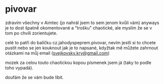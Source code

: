 # pivovar

zdravím všechny v Aimtec
(jo nahrál jsem to sem jenom kvůli vám)
anyways
je to dost špatně okomentované a "trošku" chaotické, ale myslím že se v tom po chvíli zorientujete.

celé to patří do balíčku cz.jahodyspeprem.pivovar, nevím jestli si to chcete pustit nebo se jen kouknout jak je to napsané, kdyžtak mě můžete zahrnout otázkami na můj email (svejkovsky.kry@gmail.com)

mozek za celou touto chaotickou kopou písmenek jsem já (taky to podle toho vypadá).

doufám že se vám bude líbit.
